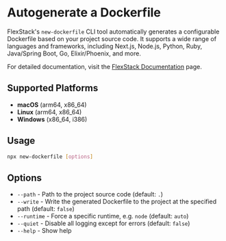 # Autogenerate a Dockerfile

FlexStack's `new-dockerfile` CLI tool automatically generates a configurable Dockerfile based on your project source code. 
It supports a wide range of languages and frameworks, including Next.js, Node.js, Python, Ruby, Java/Spring Boot, Go, 
Elixir/Phoenix, and more.

For detailed documentation, visit the [FlexStack Documentation](https://flexstack.com/docs/languages-and-frameworks/autogenerate-dockerfile) page.

## Supported Platforms

- **macOS** (arm64, x86_64)
- **Linux** (arm64, x86_64)
- **Windows** (x86_64, i386)

## Usage

```sh
npx new-dockerfile [options]
```

## Options

- `--path` - Path to the project source code (default: `.`)
- `--write` - Write the generated Dockerfile to the project at the specified path (default: `false`)
- `--runtime` - Force a specific runtime, e.g. `node` (default: `auto`)
- `--quiet` - Disable all logging except for errors (default: `false`)
- `--help` - Show help